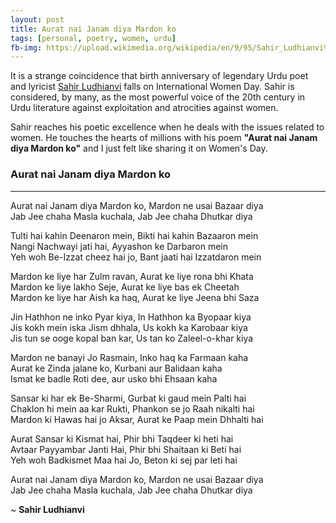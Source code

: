 ```yaml
---
layout: post
title: Aurat nai Janam diya Mardon ko
tags: [personal, poetry, women, urdu]  
fb-img: https://upload.wikimedia.org/wikipedia/en/9/95/Sahir_Ludhianvi%2C_%281921-80%29.jpg
---
```


It is a strange coincidence that birth anniversary of legendary Urdu poet and lyricist [Sahir Ludhianvi](https://en.wikipedia.org/wiki/Sahir_Ludhianvi) falls on International Women Day. Sahir is considered, by many, as the most powerful voice of the 20th century in Urdu literature against exploitation and atrocities against women.

Sahir reaches his poetic excellence when he deals with the issues related to women. He touches the hearts of millions with his poem **"Aurat nai Janam diya Mardon ko"** and I just felt like sharing it on Women's Day. 

### Aurat nai Janam diya Mardon ko  
***

Aurat nai Janam diya Mardon ko, Mardon ne usai Bazaar diya  
Jab Jee chaha Masla kuchala, Jab Jee chaha Dhutkar diya

Tulti hai kahin Deenaron mein, Bikti hai kahin Bazaaron mein  
Nangi Nachwayi jati hai, Ayyashon ke Darbaron mein  
Yeh woh Be-Izzat cheez hai jo, Bant jaati hai Izzatdaron mein 

Mardon ke liye har Zulm ravan, Aurat ke liye rona bhi Khata  
Mardon ke liye lakho Seje, Aurat ke liye bas ek Cheetah   
Mardon ke liye har Aish ka haq, Aurat ke liye Jeena bhi Saza

Jin Hathhon ne inko Pyar kiya, In Hathhon ka Byopaar kiya  
Jis kokh mein iska Jism dhhala, Us kokh ka Karobaar kiya  
Jis tun se ooge kopal ban kar, Us tan ko Zaleel-o-khar kiya

Mardon ne banayi Jo Rasmain, Inko haq ka Farmaan kaha  
Aurat ke Zinda jalane ko, Kurbani aur Balidaan kaha  
Ismat ke badle Roti dee, aur usko bhi Ehsaan kaha

Sansar ki har ek Be-Sharmi, Gurbat ki gaud mein Palti hai  
Chaklon hi mein aa kar Rukti, Phankon se jo Raah nikalti hai  
Mardon ki Hawas hai jo Aksar, Aurat ke Paap mein Dhhalti hai

Aurat Sansar ki Kismat hai, Phir bhi Taqdeer ki heti hai  
Avtaar Payyambar Janti Hai, Phir bhi Shaitaan ki Beti hai  
Yeh woh Badkismet Maa hai Jo, Beton ki sej par leti hai

Aurat nai Janam diya Mardon ko, Mardon ne usai Bazaar diya  
Jab Jee chaha Masla kuchala, Jab Jee chaha Dhutkar diya  

~ **Sahir Ludhianvi**
